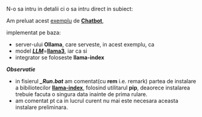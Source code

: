 N-o sa intru in detalii ci o sa intru direct in subiect:

Am preluat acest [exemplu](https://docs.llamaindex.ai/en/stable/api_reference/llms/ollama/) de [**Chatbot**](https://www.youtube.com/watch?v=NjkAMVFv8m8), 

implementat pe baza:

- server-ului **Ollama**, care serveste, in acest exemplu, ca
- model [***LLM***](https://klu.ai/glossary/ollama)=[**llama3**](https://www.casedone.ai/blog/ollama-beginner-guide-to-local-llm-and-api-hosting),  iar ca si 
- integrator se foloseste **llama-index**

***Observatie***

   - in fisierul ***_Run.bat*** am comentat(cu **rem** i.e. remark) partea de instalare a bibiliotecilor [**llama-index**](https://docs.llamaindex.ai/en/stable/examples/multi_tenancy/multi_tenancy_rag/), folosind utilitarul **pip**,
  deaorece instalarea trebuie facuta o singura data inainte de prima rulare.
   - am comentat pt ca in lucrul curent nu mai este necesara aceasta instalare preliminara.
